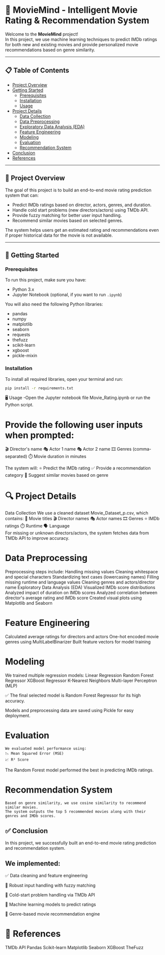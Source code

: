 # 🎥 MovieMind - Intelligent Movie Rating & Recommendation System

Welcome to the **MovieMind** project!  
In this project, we use machine learning techniques to predict IMDb ratings for both new and existing movies and provide personalized movie recommendations based on genre similarity.

---

## 📋 Table of Contents

- [Project Overview](#project-overview)
- [Getting Started](#getting-started)
  - [Prerequisites](#prerequisites)
  - [Installation](#installation)
  - [Usage](#usage)
- [Project Details](#project-details)
  - [Data Collection](#data-collection)
  - [Data Preprocessing](#data-preprocessing)
  - [Exploratory Data Analysis (EDA)](#exploratory-data-analysis-eda)
  - [Feature Engineering](#feature-engineering)
  - [Modeling](#modeling)
  - [Evaluation](#evaluation)
  - [Recommendation System](#recommendation-system)
- [Conclusion](#conclusion)
- [References](#references)

---

## 📖 Project Overview

The goal of this project is to build an end-to-end movie rating prediction system that can:
- Predict IMDb ratings based on director, actors, genres, and duration.
- Handle cold start problems (new directors/actors) using TMDb API.
- Provide fuzzy matching for better user input handling.
- Recommend similar movies based on selected genres.

The system helps users get an estimated rating and recommendations even if proper historical data for the movie is not available.

---

## 🚀 Getting Started

### Prerequisites

To run this project, make sure you have:

- Python 3.x
- Jupyter Notebook (optional, if you want to run `.ipynb`)

You will also need the following Python libraries:

- pandas
- numpy
- matplotlib
- seaborn
- requests
- thefuzz
- scikit-learn
- xgboost
- pickle-mixin

### Installation

To install all required libraries, open your terminal and run:

```bash
pip install -r requirements.txt
```

🖥️ Usage
-Open the Jupyter notebook file Movie_Rating.ipynb or run the Python script.

# Provide the following user inputs when prompted:
  🎬 Director's name
  🎭 Actor 1 name
  🎭 Actor 2 name
  🎞️ Genres (comma-separated)
  ⏱️ Movie duration in minutes

The system will:
  ⭐ Predict the IMDb rating
  ✅ Provide a recommendation category
  🎯 Suggest similar movies based on genre

# 🔍 Project Details
  Data Collection
  We use a cleaned dataset Movie_Dataset_p.csv, which contains:
    🎥 Movie titles
    🎬 Director names
    🎭 Actor names
    🎞️ Genres
    ⭐ IMDb ratings
    ⏱️ Runtime
    🗣️ Language  
For missing or unknown directors/actors, the system fetches data from TMDb API to improve accuracy.

# Data Preprocessing
  Preprocessing steps include:
    Handling missing values
    Cleaning whitespace and special characters
    Standardizing text cases (lowercasing names)
    Filling missing runtime and language values
    Cleaning genres and actors/director name
    Exploratory Data Analysis (EDA)
    Visualized IMDb score distributions
    Analyzed impact of duration on IMDb scores
    Analyzed correlation between director's average rating and IMDb score
    Created visual plots using Matplotlib and Seaborn

# Feature Engineering
  Calculated average ratings for directors and actors
  One-hot encoded movie genres using MultiLabelBinarizer
  Built feature vectors for model training

# Modeling

  We trained multiple regression models:
    Linear Regression
    Random Forest Regressor
    XGBoost Regressor
    K-Nearest Neighbors
    Multi-layer Perceptron (MLP)

✅ The final selected model is Random Forest Regressor for its high accuracy.
 
Models and preprocessing data are saved using Pickle for easy deployment.

# Evaluation
    We evaluated model performance using:
    📉 Mean Squared Error (MSE)
    📈 R² Score

The Random Forest model performed the best in predicting IMDb ratings.

# Recommendation System
    Based on genre similarity, we use cosine similarity to recommend similar movies.
    The system outputs the top 5 recommended movies along with their genres and IMDb scores.

## ✅ Conclusion
In this project, we successfully built an end-to-end movie rating prediction and recommendation system.

## We implemented:

  ✅ Data cleaning and feature engineering

  🧩 Robust input handling with fuzzy matching

  🌟 Cold-start problem handling via TMDb API

  🔮 Machine learning models to predict ratings

  🎯 Genre-based movie recommendation engine

# 🔗 References
TMDb API
Pandas
Scikit-learn
Matplotlib
Seaborn
XGBoost
TheFuzz
